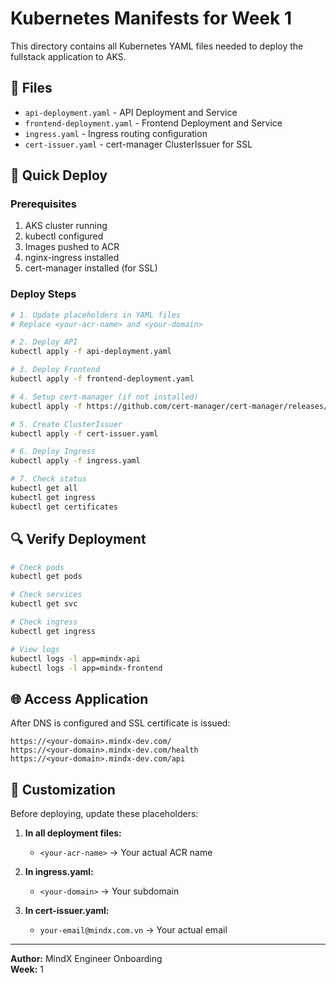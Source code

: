 # Kubernetes Manifests for Week 1

This directory contains all Kubernetes YAML files needed to deploy the fullstack application to AKS.

## 📁 Files

- `api-deployment.yaml` - API Deployment and Service
- `frontend-deployment.yaml` - Frontend Deployment and Service
- `ingress.yaml` - Ingress routing configuration
- `cert-issuer.yaml` - cert-manager ClusterIssuer for SSL

## 🚀 Quick Deploy

### Prerequisites

1. AKS cluster running
2. kubectl configured
3. Images pushed to ACR
4. nginx-ingress installed
5. cert-manager installed (for SSL)

### Deploy Steps

```bash
# 1. Update placeholders in YAML files
# Replace <your-acr-name> and <your-domain>

# 2. Deploy API
kubectl apply -f api-deployment.yaml

# 3. Deploy Frontend
kubectl apply -f frontend-deployment.yaml

# 4. Setup cert-manager (if not installed)
kubectl apply -f https://github.com/cert-manager/cert-manager/releases/download/v1.13.0/cert-manager.yaml

# 5. Create ClusterIssuer
kubectl apply -f cert-issuer.yaml

# 6. Deploy Ingress
kubectl apply -f ingress.yaml

# 7. Check status
kubectl get all
kubectl get ingress
kubectl get certificates
```

## 🔍 Verify Deployment

```bash
# Check pods
kubectl get pods

# Check services
kubectl get svc

# Check ingress
kubectl get ingress

# View logs
kubectl logs -l app=mindx-api
kubectl logs -l app=mindx-frontend
```

## 🌐 Access Application

After DNS is configured and SSL certificate is issued:

```
https://<your-domain>.mindx-dev.com/
https://<your-domain>.mindx-dev.com/health
https://<your-domain>.mindx-dev.com/api
```

## 📝 Customization

Before deploying, update these placeholders:

1. **In all deployment files:**

   - `<your-acr-name>` → Your actual ACR name

2. **In ingress.yaml:**

   - `<your-domain>` → Your subdomain

3. **In cert-issuer.yaml:**
   - `your-email@mindx.com.vn` → Your actual email

---

**Author:** MindX Engineer Onboarding  
**Week:** 1
